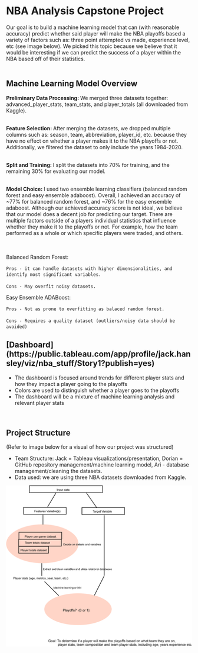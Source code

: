 <h1>NBA Analysis Capstone Project</h1>
Our goal is to build a machine learning model that can (with reasonable accuracy) predict whether said player will make the NBA playoffs based a variety of factors such as: three point attempted vs made, experience level, etc (see image below). We picked this topic because we believe that it would be interesting if we can predict the success of a player within the NBA based off of their statistics.<br><br>

<h2>Machine Learning Model Overview</h2>
<div><b>Preliminary Data Processing: </b>We merged three datasets together: advanced_player_stats, team_stats, and player_totals (all downloaded from Kaggle). <br/><br/>

<b>Feature Selection: </b>After merging the datasets, we dropped multiple columns such as: season, team, abbreviation, player_id, etc. because they have no effect on whether a player makes it to the NBA playoffs or not. Additionally, we filtered the dataset to only include the years 1984-2020.<br/><br/>

<b>Split and Training: </b>I split the datasets into 70% for training, and the remaining 30% for evaluating our model. <br/><br/>

<b>Model Choice: </b>I used two ensemble learning classifiers (balanced random forest and easy ensemble adaboost). Overall, I achieved an accuracy of ~77% for balanced random forest, and ~76% for the easy ensemble adaboost. Although our achieved accuracy score is not ideal, we believe that our model does a decent job for predicting our target. There are multiple factors outside of a players individual statistics that influence whether they make it to the playoffs or not. For example, how the team performed as a whole or which specific players were traded, and others.

<br/><br/>
Balanced Random Forest:

    Pros - it can handle datasets with higher dimensionalities, and identify most significant variables.

    Cons - May overfit noisy datasets.

Easy Ensemble ADABoost:

    Pros - Not as prone to overfitting as balaced random forest.

    Cons - Requires a quality dataset (outliers/noisy data should be avoided)

</div>

<h2>[Dashboard](https://public.tableau.com/app/profile/jack.hansley/viz/nba_stuff/Story1?publish=yes)</h2>

 <ul>
 <li>The dashboard is focused around trends for different player stats and how they impact a player going to the playoffs</li>
 <li>Colors are used to distinguish whether a player goes to the playoffs</li>
 <li>The dashboard will be a mixture of machine learning analysis and relevant player stats</li>
 </ul>


<br/>

<h2>Project Structure</h2>
(Refer to image below for a visual of how our project was structured)
<ul>
    <li>Team Structure: Jack = Tableau visualizations/presentation, Dorian = GitHub repository management/machine learning model, Ari - database management/cleaning the datasets.</li>
    <li>Data used: we are using three NBA datasets downloaded from Kaggle.</li>
</ul>
<img src='Images/workflow.png' width=800px></img>
<br/>
